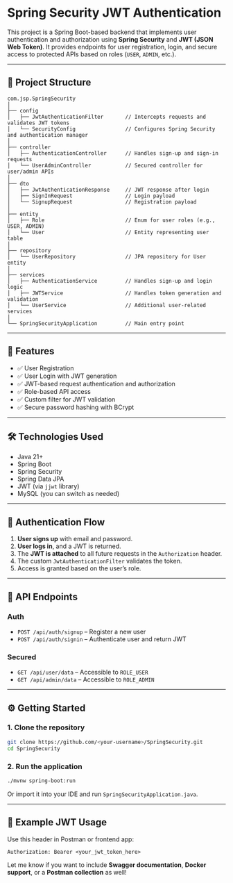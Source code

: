 
# Spring Security JWT Authentication

This project is a Spring Boot-based backend that implements user authentication and authorization using **Spring Security** and **JWT (JSON Web Token)**. It provides endpoints for user registration, login, and secure access to protected APIs based on roles (`USER`, `ADMIN`, etc.).

---

## 📁 Project Structure

```
com.jsp.SpringSecurity
│
├── config
│   ├── JwtAuthenticationFilter       // Intercepts requests and validates JWT tokens
│   └── SecurityConfig                // Configures Spring Security and authentication manager
│
├── controller
│   ├── AuthenticationController      // Handles sign-up and sign-in requests
│   └── UserAdminController           // Secured controller for user/admin APIs
│
├── dto
│   ├── JwtAuthenticationResponse     // JWT response after login
│   ├── SignInRequest                 // Login payload
│   └── SignupRequest                 // Registration payload
│
├── entity
│   ├── Role                          // Enum for user roles (e.g., USER, ADMIN)
│   └── User                          // Entity representing user table
│
├── repository
│   └── UserRepository                // JPA repository for User entity
│
├── services
│   ├── AuthenticationService         // Handles sign-up and login logic
│   ├── JWTService                    // Handles token generation and validation
│   └── UserService                   // Additional user-related services
│
└── SpringSecurityApplication         // Main entry point
```

---

## 🚀 Features

* ✅ User Registration
* ✅ User Login with JWT generation
* ✅ JWT-based request authentication and authorization
* ✅ Role-based API access
* ✅ Custom filter for JWT validation
* ✅ Secure password hashing with BCrypt

---

## 🛠 Technologies Used

* Java 21+
* Spring Boot
* Spring Security
* Spring Data JPA
* JWT (via `jjwt` library)
* MySQL (you can switch as needed)

---

## 🔐 Authentication Flow

1. **User signs up** with email and password.
2. **User logs in**, and a JWT is returned.
3. The **JWT is attached** to all future requests in the `Authorization` header.
4. The custom `JwtAuthenticationFilter` validates the token.
5. Access is granted based on the user’s role.

---

## 🧪 API Endpoints

### Auth

* `POST /api/auth/signup` – Register a new user
* `POST /api/auth/signin` – Authenticate user and return JWT

### Secured

* `GET /api/user/data` – Accessible to `ROLE_USER`
* `GET /api/admin/data` – Accessible to `ROLE_ADMIN`

---

## ⚙️ Getting Started

### 1. Clone the repository

```bash
git clone https://github.com/<your-username>/SpringSecurity.git
cd SpringSecurity
```

### 2. Run the application

```bash
./mvnw spring-boot:run
```

Or import it into your IDE and run `SpringSecurityApplication.java`.

---

## 🔐 Example JWT Usage

Use this header in Postman or frontend app:

```
Authorization: Bearer <your_jwt_token_here>
```

Let me know if you want to include **Swagger documentation**, **Docker support**, or a **Postman collection** as well!

